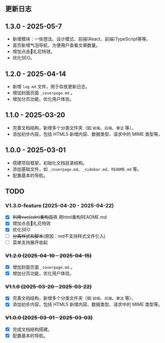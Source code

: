 <h2 align="left" id="更新日志">更新日志</h2>

## 1.3.0 - 2025-05-7
- 新增模块：一些想法、设计模式、前端\React、前端\TypeScript等等。
- 首页新增气泡导航，方便用户查看文章数量。
- 增加点击🎉礼花特效。
- 优化SEO。

## 1.2.0 - 2025-04-14
- 新增 `log.md` 文件，用于存放更新日志。
- 增加封面页面 `_coverpage.md` 。
- 增加分页功能，优化用户体验。

## 1.1.0 - 2025-03-20
- 完善文档结构，新增多个分类文件夹（如 `前端`、`后端`、`算法` 等）。
- 添加初步内容，包括 HTML5 新增内容、数据类型、请求中的 MIME 类型等。

## 1.0.0 - 2025-03-01
- 搭建项目框架，初始化文档目录结构。
- 添加基础文件，如 `_coverpage.md`、`_sidebar.md`、`README.md` 等。
- 配置基本的导航。



<h2 align="left" id="TODO">TODO</h2>

### V1.3.0-feature (2025-04-20 - 2025-04-22)
- [x] ~~利用vue(cdn)重构首页~~ 用html重构README.md
- [x] 增加点击🎉礼花特效
- [x] 优化SEO
- [ ] ~~分离样式和脚本~~(原因：md不支持样式文件引入)
- [ ] 菜单支持展开收起

### ~~V1.2.0 (2025-04-10 - 2025-04-15)~~
- [x] 增加封面页面 `_coverpage.md` 。
- [x] 增加分页功能，优化用户体验。

### ~~V1.1.0 (2025-03-20 - 2025-03-22)~~
- [x] 完善文档结构，新增多个分类文件夹（如 `前端`、`后端`、`算法` 等）。
- [x] 添加初步内容，包括 HTML5 新增内容、数据类型、请求中的 MIME 类型等。

### ~~V1.0.0 (2025-03-01 - 2025-03-03)~~
- [x] 完成文档结构搭建。
- [x] 配置基本的导航。

